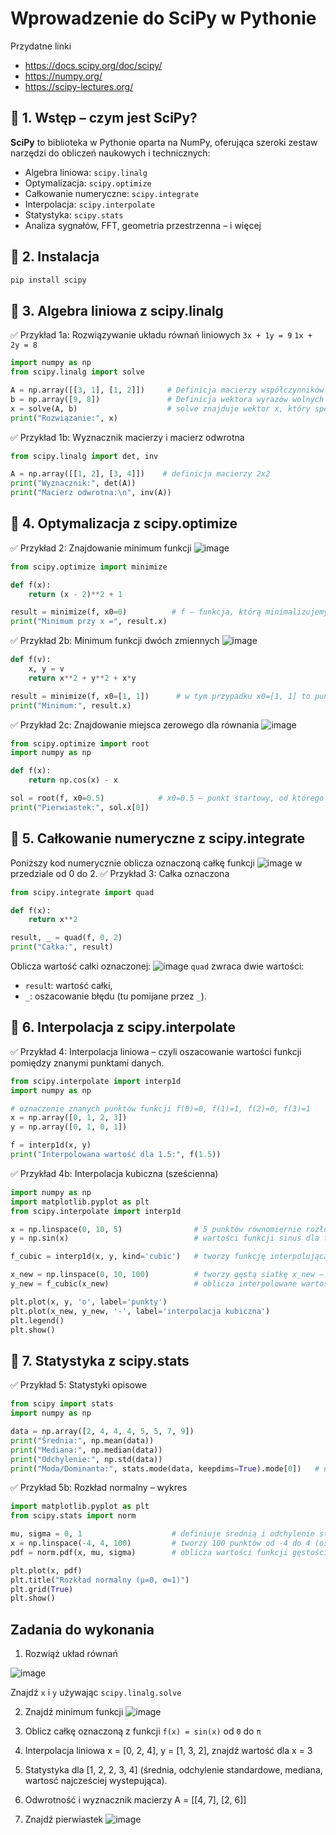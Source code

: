 # Wprowadzenie do SciPy w Pythonie
Przydatne linki
- https://docs.scipy.org/doc/scipy/
- https://numpy.org/
- https://scipy-lectures.org/

## 🔹 1. Wstęp – czym jest SciPy?

**SciPy** to biblioteka w Pythonie oparta na NumPy, oferująca szeroki zestaw narzędzi do obliczeń naukowych i technicznych:
- Algebra liniowa: `scipy.linalg`
- Optymalizacja: `scipy.optimize`
- Całkowanie numeryczne: `scipy.integrate`
- Interpolacja: `scipy.interpolate`
- Statystyka: `scipy.stats`
- Analiza sygnałów, FFT, geometria przestrzenna – i więcej

## 🔹 2. Instalacja
```bash
pip install scipy
```
## 🔹 3. Algebra liniowa z scipy.linalg
✅ Przykład 1a: Rozwiązywanie układu równań liniowych
`3x + 1y = 9`
`1x + 2y = 8`
```python
import numpy as np
from scipy.linalg import solve 

A = np.array([[3, 1], [1, 2]])     # Definicja macierzy współczynników A (lewa strona równań)
b = np.array([9, 8])               # Definicja wektora wyrazów wolnych b (prawa strona równań)
x = solve(A, b)                    # solve znajduje wektor x, który spełnia równanie Ax = b
print("Rozwiązanie:", x)
```
✅ Przykład 1b: Wyznacznik macierzy i macierz odwrotna
```python
from scipy.linalg import det, inv

A = np.array([[1, 2], [3, 4]])    # definicja macierzy 2x2 
print("Wyznacznik:", det(A))
print("Macierz odwrotna:\n", inv(A))
```
## 🔹 4. Optymalizacja z scipy.optimize
✅ Przykład 2: Znajdowanie minimum funkcji
![image](https://github.com/user-attachments/assets/59815d66-2261-4469-a2c2-ea4e2538491f)
```python
from scipy.optimize import minimize

def f(x):
    return (x - 2)**2 + 1

result = minimize(f, x0=0)          # f — funkcja, którą minimalizujemy. x0=0 — punkt startowy algorytmu optymalizacji (czyli zgadujemy, że minimum może być gdzieś w pobliżu 0)
print("Minimum przy x =", result.x)
```
✅ Przykład 2b: Minimum funkcji dwóch zmiennych
![image](https://github.com/user-attachments/assets/22890d1d-18b9-4c7f-947b-3a8be9cbe5d2)

```python
def f(v):
    x, y = v
    return x**2 + y**2 + x*y

result = minimize(f, x0=[1, 1])      # w tym przypadku x0=[1, 1] to punkt startowy, czyli algorytm zacznie szukać minimum w okolicach punktu (1,1)
print("Minimum:", result.x)
```
✅ Przykład 2c: Znajdowanie miejsca zerowego dla równania 
![image](https://github.com/user-attachments/assets/ed15e18d-017a-4c45-85f0-1a3de646b804)
```python
from scipy.optimize import root
import numpy as np

def f(x):
    return np.cos(x) - x

sol = root(f, x0=0.5)            # x0=0.5 – punkt startowy, od którego algorytm zaczyna szukać rozwiązania
print("Pierwiastek:", sol.x[0])
```
## 🔹 5. Całkowanie numeryczne z scipy.integrate
Poniższy kod numerycznie oblicza oznaczoną całkę funkcji ![image](https://github.com/user-attachments/assets/da3c0e68-85fc-4bd1-926f-5d3e68a584e7)  w przedziale od 0 do 2.
✅ Przykład 3: Całka oznaczona
```python
from scipy.integrate import quad

def f(x):
    return x**2

result, _ = quad(f, 0, 2)
print("Całka:", result)
```
Oblicza wartość całki oznaczonej:
![image](https://github.com/user-attachments/assets/e8d8be0b-4edc-42d2-b3d9-dd6d83d4d053)
`quad` zwraca dwie wartości:  
-  `resul`t: wartość całki,  
-  `_`: oszacowanie błędu (tu pomijane przez `_`).

## 🔹 6. Interpolacja z scipy.interpolate
✅ Przykład 4: Interpolacja liniowa – czyli oszacowanie wartości funkcji pomiędzy znanymi punktami danych.
```python
from scipy.interpolate import interp1d
import numpy as np

# oznaczenie znanych punktów funkcji f(0)=0, f(1)=1, f(2)=0, f(3)=1
x = np.array([0, 1, 2, 3])
y = np.array([0, 1, 0, 1])

f = interp1d(x, y)
print("Interpolowana wartość dla 1.5:", f(1.5))
```
✅ Przykład 4b: Interpolacja kubiczna (sześcienna)
```python
import numpy as np
import matplotlib.pyplot as plt
from scipy.interpolate import interp1d

x = np.linspace(0, 10, 5)                # 5 punktów równomiernie rozłożonych od 0 do 10
y = np.sin(x)                            # wartości funkcji sinus dla tych punktów

f_cubic = interp1d(x, y, kind='cubic')   # tworzy funkcję interpolującą metodą sześciennych wielomianów (kubiczną)

x_new = np.linspace(0, 10, 100)          # tworzy gęstą siatkę x_new – 100 punktów od 0 do 10
y_new = f_cubic(x_new)                   # oblicza interpolowane wartości y_new dla tych punktów

plt.plot(x, y, 'o', label='punkty')
plt.plot(x_new, y_new, '-', label='interpolacja kubiczna')
plt.legend()
plt.show()
```
## 🔹 7. Statystyka z scipy.stats
✅ Przykład 5: Statystyki opisowe
```python
from scipy import stats
import numpy as np

data = np.array([2, 4, 4, 4, 5, 5, 7, 9])
print("Średnia:", np.mean(data))
print("Mediana:", np.median(data))
print("Odchylenie:", np.std(data))
print("Moda/Dominanta:", stats.mode(data, keepdims=True).mode[0])   # najczęściej występującą wartość
```
✅ Przykład 5b: Rozkład normalny – wykres
```python
import matplotlib.pyplot as plt
from scipy.stats import norm

mu, sigma = 0, 1                    # definiuje średnią i odchylenie standardowe rozkładu normalnego
x = np.linspace(-4, 4, 100)         # tworzy 100 punktów od -4 do 4 (osi X)
pdf = norm.pdf(x, mu, sigma)        # oblicza wartości funkcji gęstości prawdopodobieństwa rozkładu normalnego w tych punktach

plt.plot(x, pdf)
plt.title("Rozkład normalny (μ=0, σ=1)")
plt.grid(True)
plt.show()
```
## Zadania do  wykonania
1. Rozwiąż układ równań
   
 ![image](https://github.com/user-attachments/assets/13b2a1ed-0011-48ab-ac4c-e46740be2520)
 
Znajdź `x` i `y` używając `scipy.linalg.solve`

2. Znajdź minimum funkcji ![image](https://github.com/user-attachments/assets/106eca2f-fc8e-4878-bc6f-2feb9737f6af)

3. Oblicz całkę oznaczoną z funkcji `f(x) = sin(x)` od `0` do `π`

4. Interpolacja liniowa
x = [0, 2, 4], y = [1, 3, 2], znajdź wartość dla x = 3

5. Statystyka dla [1, 2, 2, 3, 4] (średnia, odchylenie standardowe, mediana, wartosć najcześciej wystepująca).

6. Odwrotność i wyznacznik macierzy
A = [[4, 7], [2, 6]]

7. Znajdź pierwiastek ![image](https://github.com/user-attachments/assets/47adff63-4f97-4a20-b3ee-c0c80de9542c)
